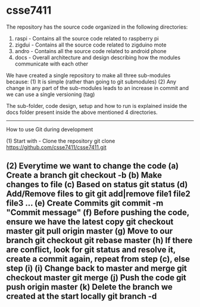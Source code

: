 csse7411
========
The repository has the source code organized in the following directories:
1. raspi - Contains all the source code related to raspberry pi
2. zigdui - Contains all the source code related to zigduino mote
3. andro - Contains all the source code related to android phone
4. docs - Overall architecture and design describing how the modules communicate with each other

We have created a single repository to make all three sub-modules because:
(1) It is simple (rather than going to git submodules)
(2) Any change in any part of the sub-modules leads to an increase in commit and we can use a single versioning (tag)

The sub-folder, code design, setup and how to run is explained inside the docs folder present inside the above mentioned 4 directories.


-----------------------------
How to use Git during development

(1) Start with - Clone the repository
git clone https://github.com/csse7411/csse7411.git 

(2) Everytime we want to change the code
   (a) Create a branch
       git checkout -b <task1>
   (b) Make changes to file
   (c) Based on status
       git status
   (d) Add/Remove files to git
       git add|remove file1 file2 file3 ...
   (e) Create Commits
       git commit -m "Commit message"
   (f) Before pushing the code, ensure we have the latest copy
       git checkout master
       git pull origin master
   (g) Move to our branch
       git checkout <task1>
       git rebase master
   (h) If there are conflict, look for git status and resolve it, create a commit again, repeat from step (c), else step (i)
   (i) Change back to master and merge
       git checkout master
       git merge <task1>
   (j) Push the code
       git push origin master
   (k) Delete the branch we created at the start locally
       git branch -d <task1>
--------------------------------
